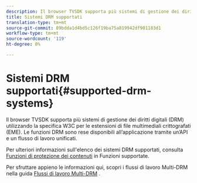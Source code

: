 ```yaml
---
description: Il browser TVSDK supporta più sistemi di gestione dei diritti digitali (DRM) utilizzando la specifica W3C per le estensioni di file multimediali crittografati (EME). Le funzioni DRM sono rese disponibili all’applicazione tramite un’API e un flusso di lavoro unificati.
title: Sistemi DRM supportati
translation-type: tm+mt
source-git-commit: 89bdda1d4bd5c126f19ba75a819942df901183d1
workflow-type: tm+mt
source-wordcount: '119'
ht-degree: 0%

---
```



# Sistemi DRM supportati{#supported-drm-systems}

Il browser TVSDK supporta più sistemi di gestione dei diritti digitali (DRM) utilizzando la specifica W3C per le estensioni di file multimediali crittografati (EME). Le funzioni DRM sono rese disponibili all’applicazione tramite un’API e un flusso di lavoro unificati.

Per ulteriori informazioni sull&#39;elenco dei sistemi DRM supportati, consulta [Funzioni di protezione dei contenuti](../../../release-notes/tvsdk-24-browser.md#table-hls-content-protection-features) in Funzioni supportate.

Per sfruttare appieno le informazioni qui, scopri i flussi di lavoro Multi-DRM nella guida [Flussi di lavoro Multi-DRM](https://helpx.adobe.com/content/dam/help/en/primetime/drm/drm_multi_drm_workflows.pdf) .

